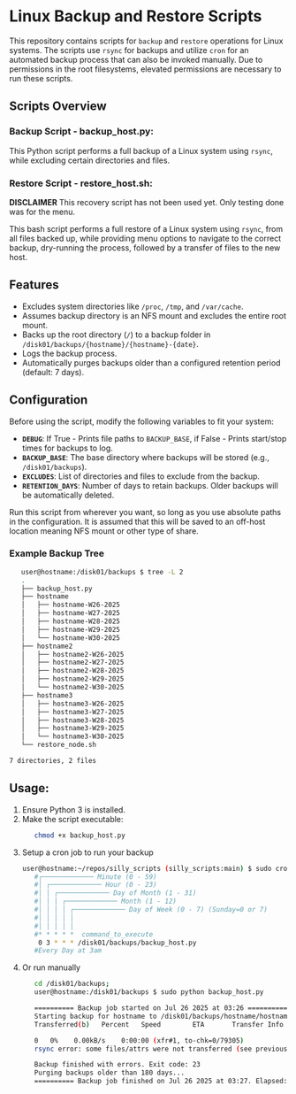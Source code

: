 # Linux Backup and Restore Scripts

This repository contains scripts for `backup` and `restore` operations for Linux systems. The scripts use `rsync` for backups and utilize `cron` for an automated backup process that can also be invoked manually. Due to permissions in the root filesystems, elevated permissions are necessary to run these scripts. 

## Scripts Overview

### Backup Script - backup_host.py:

   This Python script performs a full backup of a Linux system using `rsync`, while excluding certain directories and files.

### Restore Script - restore_host.sh:

   **DISCLAIMER** This recovery script has not been used yet. Only testing done was for the menu.

   This bash script performs a full restore of a Linux system using `rsync`, from all files backed up, while providing menu options to navigate to the correct backup, dry-running the process, followed by a transfer of files to the new host. 

## Features

- Excludes system directories like `/proc`, `/tmp`, and `/var/cache`.
- Assumes backup directory is an NFS mount and excludes the entire root mount.
- Backs up the root directory (`/`) to a backup folder in `/disk01/backups/{hostname}/{hostname}-{date}`.
- Logs the backup process.
- Automatically purges backups older than a configured retention period (default: 7 days).

## Configuration

Before using the script, modify the following variables to fit your system:

- **`DEBUG`**: If True - Prints file paths to `BACKUP_BASE`, if False - Prints start/stop times for backups to log.
- **`BACKUP_BASE`**: The base directory where backups will be stored (e.g., `/disk01/backups`).
- **`EXCLUDES`**: List of directories and files to exclude from the backup.
- **`RETENTION_DAYS`**: Number of days to retain backups. Older backups will be automatically deleted.

Run this script from wherever you want, so long as you use absolute paths in the configuration.
It is assumed that this will be saved to an off-host location meaning NFS mount or other type of share. 

### Example Backup Tree

```bash
   user@hostname:/disk01/backups $ tree -L 2
   .
   ├── backup_host.py
   ├── hostname
   │   ├── hostname-W26-2025
   │   ├── hostname-W27-2025
   │   ├── hostname-W28-2025
   │   ├── hostname-W29-2025
   │   └── hostname-W30-2025
   ├── hostname2
   │   ├── hostname2-W26-2025
   │   ├── hostname2-W27-2025
   │   ├── hostname2-W28-2025
   │   ├── hostname2-W29-2025
   │   └── hostname2-W30-2025
   ├── hostname3
   │   ├── hostname3-W26-2025
   │   ├── hostname3-W27-2025
   │   ├── hostname3-W28-2025
   │   ├── hostname3-W29-2025
   │   └── hostname3-W30-2025
   └── restore_node.sh

7 directories, 2 files

```

## Usage:

1. Ensure Python 3 is installed.
2. Make the script executable:
   ```bash
      chmod +x backup_host.py
   ```
3. Setup a cron job to run your backup
   ```bash
   user@hostname:~/repos/silly_scripts (silly_scripts:main) $ sudo crontab -e
      #┌───────────── Minute (0 - 59)
      #│ ┌───────────── Hour (0 - 23)
      #│ │ ┌───────────── Day of Month (1 - 31)
      #│ │ │ ┌───────────── Month (1 - 12)
      #│ │ │ │ ┌───────────── Day of Week (0 - 7) (Sunday=0 or 7)
      #│ │ │ │ │
      #│ │ │ │ │
      #* * * * *  command_to_execute
       0 3 * * * /disk01/backups/backup_host.py
      #Every Day at 3am
   ```
4. Or run manually
   ```bash
      cd /disk01/backups; 
      user@hostname:/disk01/backups $ sudo python backup_host.py

      ========== Backup job started on Jul 26 2025 at 03:26 ==========
      Starting backup for hostname to /disk01/backups/hostname/hostname-W30-2025
      Transferred(b)   Percent   Speed        ETA       Transfer Info

      0   0%    0.00kB/s    0:00:00 (xfr#1, to-chk=0/79305)
      rsync error: some files/attrs were not transferred (see previous errors) (code 23) at main.c(1338) [sender=3.2.7]

      Backup finished with errors. Exit code: 23
      Purging backups older than 180 days...
      ========== Backup job finished on Jul 26 2025 at 03:27. Elapsed: 0:00:23.368717=========

   ```
